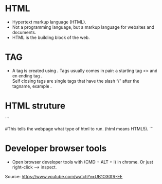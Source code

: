 
# HTML
*	Hypertext markup language (HTML). 
*	Not a programming language, but a markup language for websites and documents. 
*	HTML is the building block of the web. 

# TAG
* A tag is created using <tagname>. 
  Tags usually comes in pair: a starting tag <> and en ending tag </tagname>.  
  Self closing tags are single tags that have the slash “/” after the tagname, example <tagname/>. 

# HTML struture
´´´
<!DOCKTYPE html> #This tells the webpage what type of html to run. (html means HTML5). 

<html>

<head>
</head>

<body>
</body>

</html>
´´´

# Developer browser tools
* Open browser developer tools with (CMD + ALT + I) in chrome. Or just right-click --> inspect. 

Source: https://www.youtube.com/watch?v=UB1O30fR-EE
